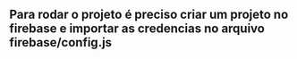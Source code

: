 ## Para rodar o projeto é preciso criar um projeto no firebase e importar as credencias no arquivo firebase/config.js